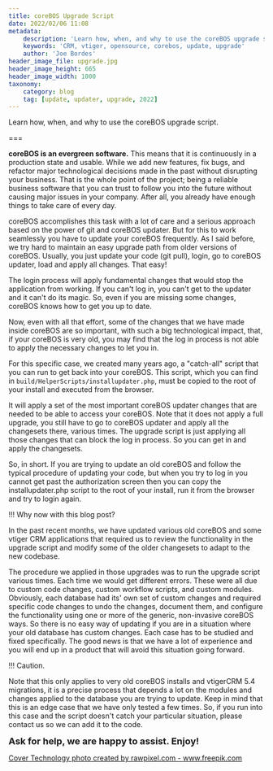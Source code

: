 ```yaml
---
title: coreBOS Upgrade Script
date: 2022/02/06 11:08
metadata:
    description: 'Learn how, when, and why to use the coreBOS upgrade script.'
    keywords: 'CRM, vtiger, opensource, corebos, update, upgrade'
    author: 'Joe Bordes'
header_image_file: upgrade.jpg
header_image_height: 665
header_image_width: 1000
taxonomy:
    category: blog
    tag: [update, updater, upgrade, 2022]
---
```


Learn how, when, and why to use the coreBOS upgrade script.

===

**coreBOS is an evergreen software.** This means that it is continuously in a production state and usable. While we add new features, fix bugs, and refactor major technological decisions made in the past without disrupting your business. That is the whole point of the project; being a reliable business software that you can trust to follow you into the future without causing major issues in your company. After all, you already have enough things to take care of every day.

coreBOS accomplishes this task with a lot of care and a serious approach based on the power of git and coreBOS updater. But for this to work seamlessly you have to update your coreBOS frequently. As I said before, we try hard to maintain an easy upgrade path from older versions of coreBOS. Usually, you just update your code (git pull), login, go to coreBOS updater, load and apply all changes. That easy!

The login process will apply fundamental changes that would stop the application from working. If you can't log in, you can't get to the updater and it can't do its magic. So, even if you are missing some changes, coreBOS knows how to get you up to date.

Now, even with all that effort, some of the changes that we have made inside coreBOS are so important, with such a big technological impact, that, if your coreBOS is very old, you may find that the log in process is not able to apply the necessary changes to let you in.

For this specific case, we created many years ago, a "catch-all" script that you can run to get back into your coreBOS. This script, which you can find in `build/HelperScripts/installupdater.php`, must be copied to the root of your install and executed from the browser.

It will apply a set of the most important coreBOS updater changes that are needed to be able to access your coreBOS. Note that it does not apply a full upgrade, you still have to go to coreBOS updater and apply all the changesets there, various times. The upgrade script is just applying all those changes that can block the log in process. So you can get in and apply the changesets.

So, in short. If you are trying to update an old coreBOS and follow the typical procedure of updating your code, but when you try to log in you cannot get past the authorization screen then you can copy the installupdater.php script to the root of your install, run it from the browser and try to login again.

 !!! Why now with this blog post?

In the past recent months, we have updated various old coreBOS and some vtiger CRM applications that required us to review the functionality in the upgrade script and modify some of the older changesets to adapt to the new codebase.

The procedure we applied in those upgrades was to run the upgrade script various times. Each time we would get different errors. These were all due to custom code changes, custom workflow scripts, and custom modules. Obviously, each database had its' own set of custom changes and required specific code changes to undo the changes, document them, and configure the functionality using one or more of the generic, non-invasive coreBOS ways. So there is no easy way of updating if you are in a situation where your old database has custom changes. Each case has to be studied and fixed specifically. The good news is that we have a lot of experience and you will end up in a product that will avoid this situation going forward.

 !!! Caution.

Note that this only applies to very old coreBOS installs and vtigerCRM 5.4 migrations, it is a precise process that depends a lot on the modules and changes applied to the database you are trying to update. Keep in mind that this is an edge case that we have only tested a few times. So, if you run into this case and the script doesn't catch your particular situation, please contact us so we can add it to the code.

**<span style="font-size:large">Ask for help, we are happy to assist. Enjoy!</span>**

<a href='https://www.freepik.com/photos/technology'>Cover Technology photo created by rawpixel.com - www.freepik.com</a>